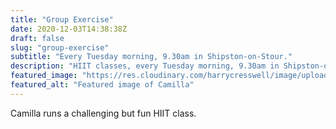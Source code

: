 ```yaml
---
title: "Group Exercise"
date: 2020-12-03T14:38:38Z
draft: false
slug: "group-exercise"
subtitle: "Every Tuesday morning, 9.30am in Shipston-on-Stour."
description: "HIIT classes, every Tuesday morning, 9.30am in Shipston-on-Stour."
featured_image: "https://res.cloudinary.com/harrycresswell/image/upload/v1614015512/camillafitness/group-exercise.jpg"
featured_alt: "Featured image of Camilla"
---
```


Camilla runs a challenging but fun HIIT class.
